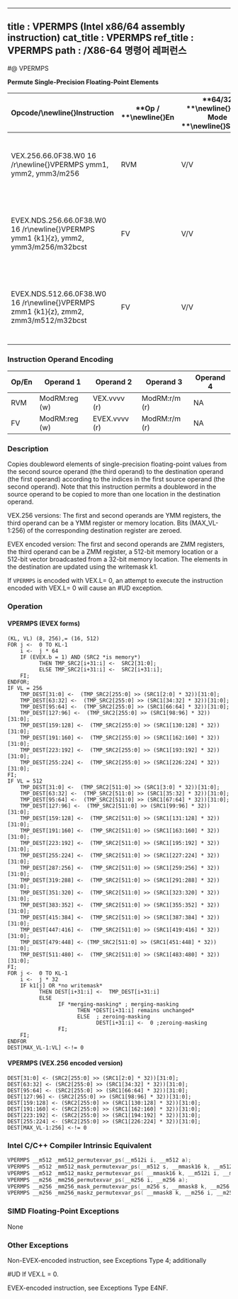 ----------------------------
title : VPERMPS (Intel x86/64 assembly instruction)
cat_title : VPERMPS
ref_title : VPERMPS
path : /X86-64 명령어 레퍼런스
----------------------------
#@ VPERMPS

**Permute Single-Precision Floating-Point Elements**

|**Opcode/**\newline{}**Instruction**|**Op / **\newline{}**En**|**64/32 **\newline{}**bit Mode **\newline{}**Support**|**CPUID **\newline{}**Feature **\newline{}**Flag**|**Description**|
|------------------------------------|-------------------------|------------------------------------------------------|--------------------------------------------------|---------------|
|VEX.256.66.0F38.W0 16 /r\newline{}VPERMPS ymm1, ymm2, ymm3/m256|RVM|V/V|AVX2|Permute single-precision floating-point elements in ymm3/m256 using indices in ymm2 and store the result in ymm1.|
|EVEX.NDS.256.66.0F38.W0 16 /r\newline{}VPERMPS ymm1 {k1}{z}, ymm2, ymm3/m256/m32bcst|FV|V/V|AVX512VLAVX512F|Permute single-precision floating-point elements in ymm3/m256/m32bcst using indexes in ymm2 and store the result in ymm1 subject to write mask k1.|
|EVEX.NDS.512.66.0F38.W0 16 /r\newline{}VPERMPS zmm1 {k1}{z}, zmm2, zmm3/m512/m32bcst|FV|V/V|AVX512F|Permute single-precision floating-point values in zmm3/m512/m32bcst using indices in zmm2 and store the result in zmm1 subject to write mask k1.|
### Instruction Operand Encoding


|Op/En|Operand 1|Operand 2|Operand 3|Operand 4|
|-----|---------|---------|---------|---------|
|RVM|ModRM:reg (w)|VEX.vvvv (r)|ModRM:r/m (r)|NA|
|FV|ModRM:reg (w)|EVEX.vvvv (r)|ModRM:r/m (r)|NA|
### Description


Copies doubleword elements of single-precision floating-point values from the second source operand (the third operand) to the destination operand (the first operand) according to the indices in the first source operand (the second operand). Note that this instruction permits a doubleword in the source operand to be copied to more than one location in the destination operand.

VEX.256 versions: The first and second operands are YMM registers, the third operand can be a YMM register or memory location. Bits (MAX_VL-1:256) of the corresponding destination register are zeroed.

EVEX encoded version: The first and second operands are ZMM registers, the third operand can be a ZMM register, a 512-bit memory location or a 512-bit vector broadcasted from a 32-bit memory location. The elements in the destination are updated using the writemask k1.

If `VPERMPS` is encoded with VEX.L= 0, an attempt to execute the instruction encoded with VEX.L= 0 will cause an #UD exception.


### Operation
#### VPERMPS (EVEX forms)
```info-verb
(KL, VL) (8, 256),= (16, 512)
FOR j <-   0 TO KL-1
    i <-   j * 64
    IF (EVEX.b = 1) AND (SRC2 *is memory*)
          THEN TMP_SRC2[i+31:i] <-   SRC2[31:0];
          ELSE TMP_SRC2[i+31:i] <-   SRC2[i+31:i];
    FI;
ENDFOR;
IF VL = 256
    TMP_DEST[31:0] <-   (TMP_SRC2[255:0] >> (SRC1[2:0] * 32))[31:0];
    TMP_DEST[63:32]  <-  (TMP_SRC2[255:0] >> (SRC1[34:32] * 32))[31:0];
    TMP_DEST[95:64] <-   (TMP_SRC2[255:0] >> (SRC1[66:64] * 32))[31:0];
    TMP_DEST[127:96] <-   (TMP_SRC2[255:0] >> (SRC1[98:96] * 32))[31:0];
    TMP_DEST[159:128] <-   (TMP_SRC2[255:0] >> (SRC1[130:128] * 32))[31:0];
    TMP_DEST[191:160]  <-  (TMP_SRC2[255:0] >> (SRC1[162:160] * 32))[31:0];
    TMP_DEST[223:192]  <-  (TMP_SRC2[255:0] >> (SRC1[193:192] * 32))[31:0];
    TMP_DEST[255:224] <-   (TMP_SRC2[255:0] >> (SRC1[226:224] * 32))[31:0];
FI;
IF VL = 512
    TMP_DEST[31:0]  <-  (TMP_SRC2[511:0] >> (SRC1[3:0] * 32))[31:0];
    TMP_DEST[63:32]  <-  (TMP_SRC2[511:0] >> (SRC1[35:32] * 32))[31:0];
    TMP_DEST[95:64] <-   (TMP_SRC2[511:0] >> (SRC1[67:64] * 32))[31:0];
    TMP_DEST[127:96] <-   (TMP_SRC2[511:0] >> (SRC1[99:96] * 32))[31:0];
    TMP_DEST[159:128] <-   (TMP_SRC2[511:0] >> (SRC1[131:128] * 32))[31:0];
    TMP_DEST[191:160] <-   (TMP_SRC2[511:0] >> (SRC1[163:160] * 32))[31:0];
    TMP_DEST[223:192]  <-  (TMP_SRC2[511:0] >> (SRC1[195:192] * 32))[31:0];
    TMP_DEST[255:224]  <-  (TMP_SRC2[511:0] >> (SRC1[227:224] * 32))[31:0];
    TMP_DEST[287:256] <-   (TMP_SRC2[511:0] >> (SRC1[259:256] * 32))[31:0];
    TMP_DEST[319:288]  <-  (TMP_SRC2[511:0] >> (SRC1[291:288] * 32))[31:0];
    TMP_DEST[351:320]  <-  (TMP_SRC2[511:0] >> (SRC1[323:320] * 32))[31:0];
    TMP_DEST[383:352] <-   (TMP_SRC2[511:0] >> (SRC1[355:352] * 32))[31:0];
    TMP_DEST[415:384]  <-  (TMP_SRC2[511:0] >> (SRC1[387:384] * 32))[31:0];
    TMP_DEST[447:416] <-   (TMP_SRC2[511:0] >> (SRC1[419:416] * 32))[31:0];
    TMP_DEST[479:448]  <- (TMP_SRC2[511:0] >> (SRC1[451:448] * 32))[31:0];
    TMP_DEST[511:480]  <-  (TMP_SRC2[511:0] >> (SRC1[483:480] * 32))[31:0];
FI;
FOR j <-   0 TO KL-1
    i <-   j * 32
    IF k1[j] OR *no writemask*
          THEN DEST[i+31:i]  <-  TMP_DEST[i+31:i]
          ELSE 
                IF *merging-masking* ; merging-masking
                      THEN *DEST[i+31:i] remains unchanged*
                      ELSE  ; zeroing-masking
                            DEST[i+31:i]  <-  0 ;zeroing-masking
                FI;
    FI;
ENDFOR
DEST[MAX_VL-1:VL]  <- != 0
```
#### VPERMPS (VEX.256 encoded version)
```info-verb
DEST[31:0]  <- (SRC2[255:0] >> (SRC1[2:0] * 32))[31:0];
DEST[63:32]  <- (SRC2[255:0] >> (SRC1[34:32] * 32))[31:0];
DEST[95:64] <-  (SRC2[255:0] >> (SRC1[66:64] * 32))[31:0];
DEST[127:96]  <- (SRC2[255:0] >> (SRC1[98:96] * 32))[31:0];
DEST[159:128]  <- (SRC2[255:0] >> (SRC1[130:128] * 32))[31:0];
DEST[191:160] <-  (SRC2[255:0] >> (SRC1[162:160] * 32))[31:0];
DEST[223:192]  <- (SRC2[255:0] >> (SRC1[194:192] * 32))[31:0];
DEST[255:224]  <- (SRC2[255:0] >> (SRC1[226:224] * 32))[31:0];
DEST[MAX_VL-1:256]  <- != 0
```

### Intel C/C++ Compiler Intrinsic Equivalent

```cpp
VPERMPS __m512 _mm512_permutexvar_ps(__m512i i, __m512 a);
VPERMPS __m512 _mm512_mask_permutexvar_ps(__m512 s, __mmask16 k, __m512i i, __m512 a);
VPERMPS __m512 _mm512_maskz_permutexvar_ps( __mmask16 k, __m512i i, __m512 a);
VPERMPS __m256 _mm256_permutexvar_ps(__m256 i, __m256 a);
VPERMPS __m256 _mm256_mask_permutexvar_ps(__m256 s, __mmask8 k, __m256 i, __m256 a);
VPERMPS __m256 _mm256_maskz_permutexvar_ps( __mmask8 k, __m256 i, __m256 a);
```
### SIMD Floating-Point Exceptions


None

### Other Exceptions


Non-EVEX-encoded instruction, see Exceptions Type 4; additionally

#UD If VEX.L = 0.

EVEX-encoded instruction, see Exceptions Type E4NF.

